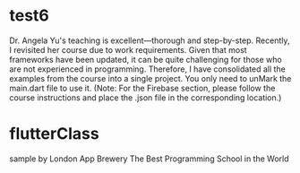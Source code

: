 # test6
Dr. Angela Yu's teaching is excellent—thorough and step-by-step. Recently, I revisited her course due to work requirements. 
Given that most frameworks have been updated, it can be quite challenging for those who are not experienced in programming. Therefore, I have consolidated all the examples from the course into a single project. You only need to unMark the main.dart file to use it. (Note: For the Firebase section, please follow the course instructions and place the .json file in the corresponding location.)



# flutterClass
sample by London App Brewery
The Best Programming School in the World

